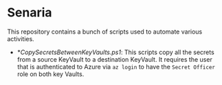 # Senaria
This repository contains a bunch of scripts used to automate various activities.

- **CopySecretsBetweenKeyVaults.ps1*: This scripts copy all the secrets from a source KeyVault to a destination KeyVault. It requires the user that is authenticated to Azure via `az login` to have the `Secret Officer` role on both key Vaults.
